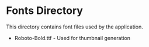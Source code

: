 
# Fonts Directory

This directory contains font files used by the application.

- Roboto-Bold.ttf - Used for thumbnail generation

